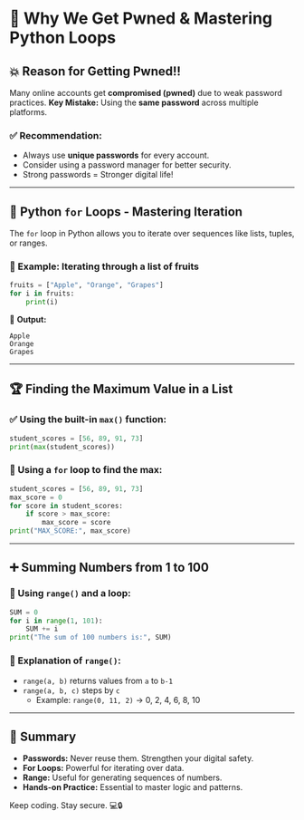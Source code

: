 # 🔐 Why We Get Pwned & Mastering Python Loops

## 💥 Reason for Getting Pwned!!
Many online accounts get **compromised (pwned)** due to weak password practices.
**Key Mistake:** Using the **same password** across multiple platforms.

### ✅ Recommendation:
- Always use **unique passwords** for every account.
- Consider using a password manager for better security.
- Strong passwords = Stronger digital life!

---

## 🔁 Python `for` Loops - Mastering Iteration

The `for` loop in Python allows you to iterate over sequences like lists, tuples, or ranges.

### 🍎 Example: Iterating through a list of fruits

```python
fruits = ["Apple", "Orange", "Grapes"]
for i in fruits:
    print(i)
```

📌 **Output:**
```
Apple
Orange
Grapes
```

---

## 🏆 Finding the Maximum Value in a List

### ✅ Using the built-in `max()` function:
```python
student_scores = [56, 89, 91, 73]
print(max(student_scores))
```

### 🔄 Using a `for` loop to find the max:
```python
student_scores = [56, 89, 91, 73]
max_score = 0
for score in student_scores:
    if score > max_score:
        max_score = score
print("MAX_SCORE:", max_score)
```

---

## ➕ Summing Numbers from 1 to 100

### 📌 Using `range()` and a loop:
```python
SUM = 0
for i in range(1, 101):
    SUM += i
print("The sum of 100 numbers is:", SUM)
```

### 🧠 Explanation of `range()`:
- `range(a, b)` returns values from `a` to `b-1`
- `range(a, b, c)` steps by `c`
  - Example: `range(0, 11, 2)` → 0, 2, 4, 6, 8, 10

---

## 🚀 Summary

- **Passwords:** Never reuse them. Strengthen your digital safety.
- **For Loops:** Powerful for iterating over data.
- **Range:** Useful for generating sequences of numbers.
- **Hands-on Practice:** Essential to master logic and patterns.

Keep coding. Stay secure. 💻🔒
